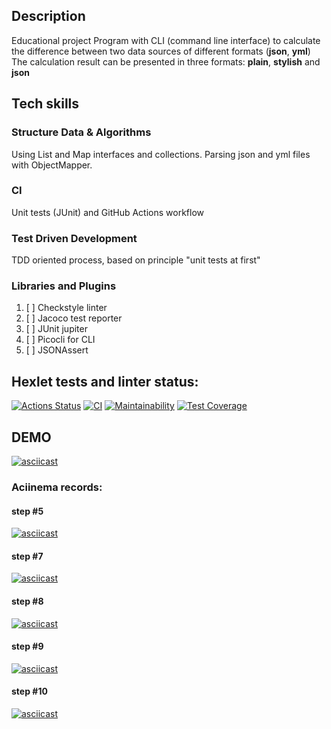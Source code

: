 ## Description
Educational project
Program with CLI (command line interface) to calculate the difference between two data sources of different formats (**json**, **yml**)
The calculation result can be presented in three formats: **plain**, **stylish** and **json**

## Tech skills
### Structure Data & Algorithms
Using List and Map interfaces and collections.
Parsing json and yml files with ObjectMapper.

### CI
Unit tests (JUnit) and GitHub Actions workflow

### Test Driven Development
TDD oriented process, based on principle "unit tests at first"

### Libraries and Plugins
1. [ ] Checkstyle linter
2. [ ] Jacoco test reporter
3. [ ] JUnit jupiter
4. [ ] Picocli for CLI
5. [ ] JSONAssert

## Hexlet tests and linter status:
[![Actions Status](https://github.com/ConstableFraser/java-project-71/actions/workflows/hexlet-check.yml/badge.svg)](https://github.com/ConstableFraser/java-project-71/actions)
[![CI](https://github.com/ConstableFraser/java-project-71/actions/workflows/gradle.yml/badge.svg)](https://github.com/ConstableFraser/java-project-71/actions)
[![Maintainability](https://api.codeclimate.com/v1/badges/c01a053fb9d15fe1a6ff/maintainability)](https://codeclimate.com/github/ConstableFraser/java-project-71/maintainability)
[![Test Coverage](https://api.codeclimate.com/v1/badges/c01a053fb9d15fe1a6ff/test_coverage)](https://codeclimate.com/github/ConstableFraser/java-project-71/test_coverage)

## DEMO
[![asciicast](https://asciinema.org/a/627237.svg)](https://asciinema.org/a/627237)

### Aciinema records:
#### step #5 ####
[![asciicast](https://asciinema.org/a/623862.svg)](https://asciinema.org/a/623862)
#### step #7 ####
[![asciicast](https://asciinema.org/a/625293.svg)](https://asciinema.org/a/625293)
#### step #8 ####
[![asciicast](https://asciinema.org/a/626968.svg)](https://asciinema.org/a/626968)
#### step #9 ####
[![asciicast](https://asciinema.org/a/627228.svg)](https://asciinema.org/a/627228)
#### step #10 ####
[![asciicast](https://asciinema.org/a/627237.svg)](https://asciinema.org/a/627237)
